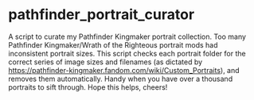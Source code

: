 # pathfinder_portrait_curator
A script to curate my Pathfinder Kingmaker portrait collection.
Too many Pathfinder Kingmaker/Wrath of the Righteous portrait mods had inconsistent portrait sizes.
This script checks each portrait folder for the correct series of image sizes and filenames (as dictated by https://pathfinder-kingmaker.fandom.com/wiki/Custom_Portraits), and removes them automatically.
Handy when you have over a thousand portraits to sift through.
Hope this helps, cheers!

